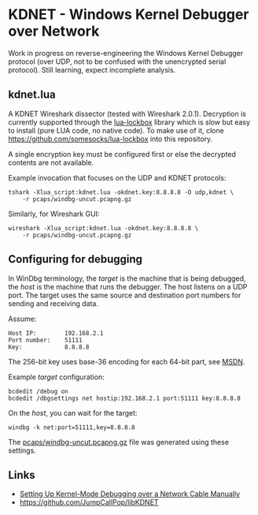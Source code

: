 # KDNET - Windows Kernel Debugger over Network

Work in progress on reverse-engineering the Windows Kernel Debugger protocol
(over UDP, not to be confused with the unencrypted serial protocol). Still
learning, expect incomplete analysis.

## kdnet.lua
A KDNET Wireshark dissector (tested with Wireshark 2.0.1). Decryption is
currently supported through the [lua-lockbox][2] library which is *slow* but
easy to install (pure LUA code, no native code). To make use of it, clone
https://github.com/somesocks/lua-lockbox into this repository.

A single encryption key must be configured first or else the decrypted contents
are not available.

Example invocation that focuses on the UDP and KDNET protocols:

    tshark -Xlua_script:kdnet.lua -okdnet.key:8.8.8.8 -O udp,kdnet \
        -r pcaps/windbg-uncut.pcapng.gz

Similarly, for Wireshark GUI:

    wireshark -Xlua_script:kdnet.lua -okdnet.key:8.8.8.8 \
        -r pcaps/windbg-uncut.pcapng.gz

## Configuring for debugging
In WinDbg terminology, the *target* is the machine that is being debugged, the
*host* is the machine that runs the debugger. The host listens on a UDP port.
The target uses the same source and destination port numbers for sending and
receiving data.

Assume:

    Host IP:        192.168.2.1
    Port number:    51111
    Key:            8.8.8.8

The 256-bit key uses base-36 encoding for each 64-bit part, see [MSDN][1].

Example *target* configuration:

    bcdedit /debug on
    bcdedit /dbgsettings net hostip:192.168.2.1 port:51111 key:8.8.8.8

On the *host*, you can wait for the target:

    windbg -k net:port=51111,key=8.8.8.8

The [pcaps/windbg-uncut.pcapng.gz](pcaps/windbg-uncut.pcapng.gz) file was
generated using these settings.

## Links
 - [Setting Up Kernel-Mode Debugging over a Network Cable Manually][1]
 - https://github.com/JumpCallPop/libKDNET

 [1]: https://msdn.microsoft.com/library/windows/hardware/hh439346%28v=vs.85%29.aspx
 [2]: https://github.com/somesocks/lua-lockbox
